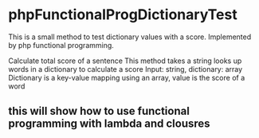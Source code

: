 # phpFunctionalProgDictionaryTest
This is a small method to test dictionary values with a score. Implemented by php functional programming.

Calculate total score of a sentence	
This method takes a string looks up words in a dictionary to calculate a score
Input: string, dictionary: array
Dictionary is a key-value mapping using an array, value is the score of a word

## this will show how to use functional programming with lambda and clousres ##


